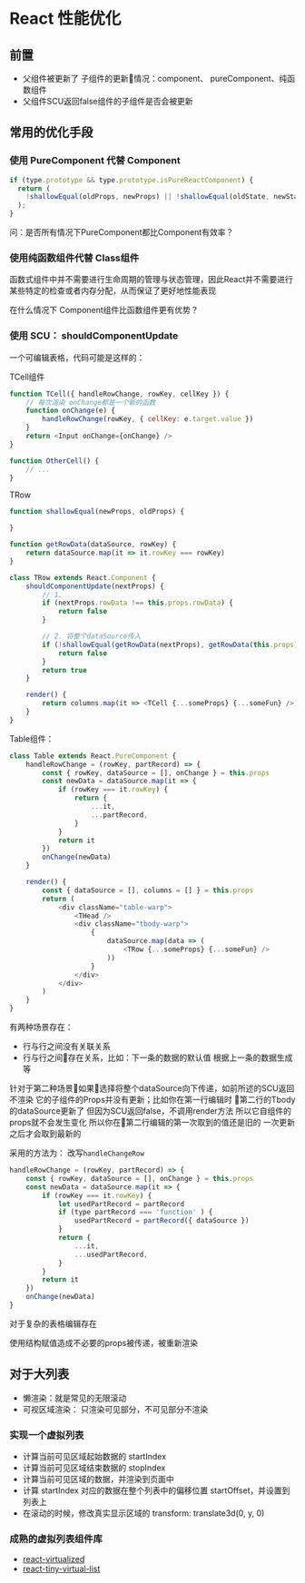 # React 性能优化

## 前置

- 父组件被更新了 子组件的更新情况：component、 pureComponent、纯函数组件
- 父组件SCU返回false组件的子组件是否会被更新

## 常用的优化手段

### 使用 PureComponent 代替 Component
```javaScript
if (type.prototype && type.prototype.isPureReactComponent) {
  return (
    !shallowEqual(oldProps, newProps) || !shallowEqual(oldState, newState)
  );
}
```

问：是否所有情况下PureComponent都比Component有效率？

### 使用纯函数组件代替 Class组件

函数式组件中并不需要进行生命周期的管理与状态管理，因此React并不需要进行某些特定的检查或者内存分配，从而保证了更好地性能表现

在什么情况下 Component组件比函数组件更有优势？

### 使用 SCU： shouldComponentUpdate

一个可编辑表格，代码可能是这样的：  

TCell组件

``` javascript
function TCell({ handleRowChange, rowKey, cellKey }) {
    // 每次渲染 onChange都是一个新的函数
    function onChange(e) {
        handleRowChange(rowKey, { cellKey: e.target.value })
    }
    return <Input onChange={onChange} />
}

function OtherCell() {
    // ...
}
```

TRow
```javascript
function shallowEqual(newProps, oldProps) {

}

function getRowData(dataSource, rowKey) {
    return dataSource.map(it => it.rowKey === rowKey)
}

class TRow extends React.Component {
    shouldComponentUpdate(nextProps) {
        // 1.
        if (nextProps.rowData !== this.props.rowData) {
            return false
        }

        // 2. 将整个dataSource传入
        if (!shallowEqual(getRowData(nextProps), getRowData(this.props))) {
            return false
        }
        return true
    }

    render() {
        return columns.map(it => <TCell {...someProps} {...someFun} />)
    }
}
```

Table组件：
```javascript
class Table extends React.PureComponent {
    handleRowChange = (rowKey, partRecord) => {
        const { rowKey, dataSource = [], onChange } = this.props
        const newData = dataSource.map(it => {
            if (rowKey === it.rowKey) {
                return {
                    ...it,
                    ...partRecord,
                }
            }
            return it
        })
        onChange(newData)
    }

    render() {
        const { dataSource = [], columns = [] } = this.props
        return (
            <div className="table-warp">
                <THead />
                <div className="tbody-warp">
                    {
                        dataSource.map(data => (
                            <TRow {...someProps} {...someFun} />
                        ))
                    }
                </div>
            </div>
        )
    }
}

```

有两种场景存在：  

- 行与行之间没有关联关系
- 行与行之间存在关系，比如：下一条的数据的默认值 根据上一条的数据生成等

针对于第二种场景如果选择将整个dataSource向下传递，如前所述的SCU返回不渲染 它的子组件的Props并没有更新；比如你在第一行编辑时 第二行的Tbody的dataSource更新了 但因为SCU返回false，不调用render方法 所以它自组件的props就不会发生变化 所以你在第二行编辑的第一次取到的值还是旧的 一次更新之后才会取到最新的




采用的方法为： 改写<code>handleChangeRow</code>


```javascript
handleRowChange = (rowKey, partRecord) => {
    const { rowKey, dataSource = [], onChange } = this.props
    const newData = dataSource.map(it => {
        if (rowKey === it.rowKey) {
            let usedPartRecord = partRecord
            if (type partRecord === 'function' ) {
                usedPartRecord = partRecord({ dataSource })
            }
            return {
                ...it,
                ...usedPartRecord,
            }
        }
        return it
    })
    onChange(newData)
}
```

对于复杂的表格编辑存在

使用结构赋值造成不必要的props被传递，被重新渲染

## 对于大列表

- 懒渲染：就是常见的无限滚动
- 可视区域渲染： 只渲染可见部分，不可见部分不渲染

### 实现一个虚拟列表

- 计算当前可见区域起始数据的 startIndex
- 计算当前可见区域结束数据的 stopIndex
- 计算当前可见区域的数据，并渲染到页面中
- 计算 startIndex 对应的数据在整个列表中的偏移位置 startOffset，并设置到列表上
- 在滚动的时候，修改真实显示区域的 transform: translate3d(0, y, 0)

### 成熟的虚拟列表组件库

- [react-virtualized](https://github.com/bvaughn/react-virtualized.git)
- [react-tiny-virtual-list](https://github.com/clauderic/react-tiny-virtual-list.git)